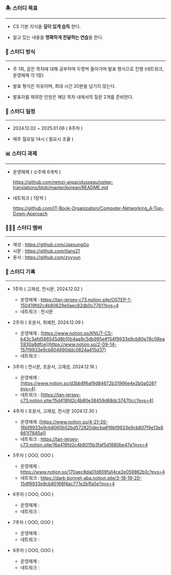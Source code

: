 ### 🏝 스터디 목표

---

- CS 기본 지식을 **깊이 있게 습득** 한다.

- 알고 있는 내용을 **명확하게 전달하는 연습**을 한다.

### 🔨 스터디 방식

---

- 주 1회, 같은 목차에 대해 공부하며 두명씩 돌아가며 발표 형식으로 진행 (네트워크, 운영체제 각 1장)

- 발표 형식은 자유이며, 최대 시간 20분을 넘기지 않는다.
  
- 발표자를 제외한 인원은 해당 목차 내에서의 질문 2개를 준비한다.

### 📆 스터디 일정

---

- 2024.12.02 ~ 2025.01.06 ( 8주차 )
  
- 매주 월요일 14시 ( 필요시 조율 )

### 📊 스터디 과제

---

- 운영체제 ( 소주제 6개씩 )
    
    https://github.com/remzi-arpacidusseau/ostep-translations/blob/master/korean/README.md
    
- 네트워크 ( 1장씩 )
    
    https://github.com/IT-Book-Organization/Computer-Networking_A-Top-Down-Approach
    

### 👨‍👨‍👦 스터디 멤버

---

- 재성 : https://github.com/JaesungGo
- 시문 : https://github.com/tlans21
- 윤서 : https://github.com/zyyyun

### 📙 스터디 기록

---

- 1주차 ( 고재성, 천시문, 2024.12.02 )
    - 운영체제 : https://tan-jersey-c73.notion.site/OSTEP-1-150419fd2c4b80629e0aec82db0c7761?pvs=4
    - 네트워크 : 천시문 

- 2주차 ( 조윤서, 최예찬, 2024.12.09 )
    - 운영체제 : [https://www.notion.so/KNUT-CS-b43c3afd586545d8b10b4aa9c5db995e#154f9933e9cb80e78c08ea5930a8dfce](https://www.notion.so/2-09-14-157f9933e9cb804890ddc0824a415d37)
    - 네트워크 :

- 3주차 ( 천시문, 조윤서, 고재성, 2024.12.16 )
    - 운영체제 : [https://www.notion.so/d3bb8f6af9d84672b31966e4e2b0a026?pvs=4]
    - 네트워크 : [https://tan-jersey-c73.notion.site/15d419fd2c4b80e38459d68dc37470cc?pvs=4]

- 4주차 ( 조윤서, 고재성, 천시문 2024.12.30 )
    - 운영체제 :[https://www.notion.so/4-21-26-16bf9933e9cb8060b52bd572820decba#16bf9933e9cb807f9e13e8661f7845a1]
    - 네트워크 : https://tan-jersey-c73.notion.site/16a419fd2c4b8015b3faf5d1880be47a?pvs=4

- 5주차 ( OOO, OOO )
    - 운영체제 : https://www.notion.so/170aec8da01d809fa14ce2e059862b1c?pvs=4
    - 네트워크 : https://dark-bonnet-aba.notion.site/3-18-19-20-15df9933e9cb80168f4ac771e2b1fa5e?pvs=4

- 6주차 ( OOO, OOO )
    - 운영체제 : 
    - 네트워크 :

- 7주차 ( OOO, OOO )
    - 운영체제 :
    - 네트워크 :

- 8주차 ( OOO, OOO )
    - 운영체제 :
    - 네트워크 :
